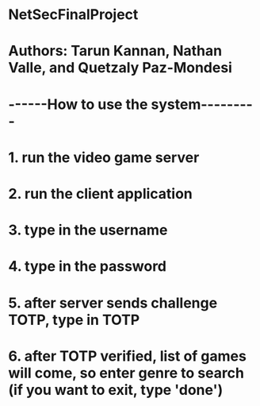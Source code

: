 # NetSecFinalProject

# Authors: Tarun Kannan, Nathan Valle, and Quetzaly Paz-Mondesi

# ------How to use the system---------

# 1. run the video game server

# 2. run the client application

# 3. type in the username

# 4. type in the password

# 5. after server sends challenge TOTP, type in TOTP

# 6. after TOTP verified, list of games will come, so enter genre to search (if you want to exit, type 'done')